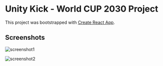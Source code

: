 # Unity Kick - World CUP 2030 Project

This project was bootstrapped with [Create React App](https://github.com/facebook/create-react-app).

## Screenshots
![screenshot1](https://i.imgur.com/UCEy8sB.png)

![screenshot2](https://i.imgur.com/sksNHly.jpg)
